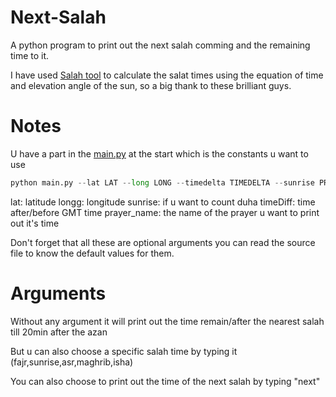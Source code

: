 # Next-Salah
A python program to print out the next salah comming and the remaining time to it.

I have used [Salah tool](https://pypi.org/project/salat/) to calculate the salat times using the equation of time and elevation angle of the sun, so a big thank to these brilliant guys.

# Notes

U have a part in the [main.py](./main.py) at the start which is the constants u want to use

```py
python main.py --lat LAT --long LONG --timedelta TIMEDELTA --sunrise PRAYER_NAME
```
lat: latitude
longg: longitude
sunrise: if u want to count duha
timeDiff: time after/before GMT time
prayer_name: the name of the prayer u want to print out it's time

Don't forget that all these are optional arguments you can read the source file to know the default values for them.

# Arguments
Without any argument it will print out the time remain/after the nearest salah till 20min after the azan

But u can also choose a specific salah time by typing it (fajr,sunrise,asr,maghrib,isha)

You can also choose to print out the time of the next salah by typing "next"
